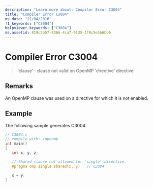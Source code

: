 ```yaml
---
description: "Learn more about: Compiler Error C3004"
title: "Compiler Error C3004"
ms.date: "11/04/2016"
f1_keywords: ["C3004"]
helpviewer_keywords: ["C3004"]
ms.assetid: 819c2b57-8366-4ca7-9135-1f0c5e5b6bb6
---
```

# Compiler Error C3004

> 'clause' : clause not valid on OpenMP 'directive' directive

## Remarks

An OpenMP clause was used on a directive for which it is not enabled.

## Example

The following sample generates C3004:

```c
// C3004.c
// compile with: /openmp
int main()
{
   int x, y, z;

   // Shared clause not allowed for 'single' directive.
   #pragma omp single shared(x, y)   // C3004

   x = y;
}
```
